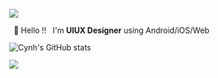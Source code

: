 
<p>
 <a href="https://cynh-archive.tistory.com/" target="_blank"><img src="https://img.shields.io/badge/Blog-000000?style=flat-square&logo=Blogger&logoColor=white"/></a>
</p>
<p>
 &nbsp; 🤠&nbsp;Hello !! &nbsp; I'm <b>UIUX Designer</b> using Android/iOS/Web<br/>
</p>


![Cynh's GitHub stats](https://github-readme-stats.vercel.app/api?username=cynhwithcode&theme=graywhite&show_icons=true)


<a href="https://hits.seeyoufarm.com"><img src="https://hits.seeyoufarm.com/api/count/incr/badge.svg?url=https%3A%2F%2Fgithub.com%2Fgjbae1212%2Fhit-counter&count_bg=%23000000&title_bg=%23555555&icon=myspace.svg&icon_color=%23E7E7E7&title=hits&edge_flat=true"/></a>

